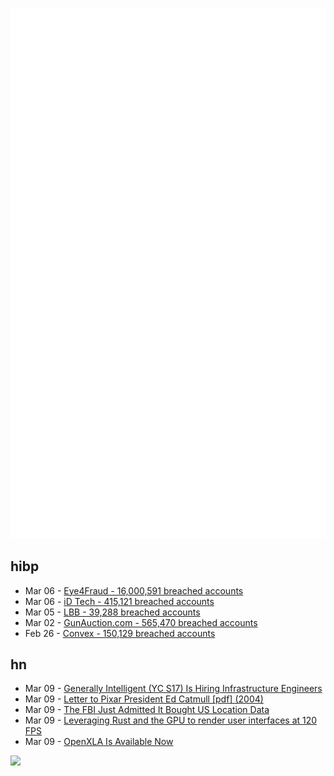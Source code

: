 ![Metrics](https://raw.githubusercontent.com/phixion/phixion/master/metrics.svg)

## hibp

<!--
for https://github.com/phixion/phixion/blob/main/.github/workflows/feeds.yml
-->
<!--START_SECTION:haveibeenpwnd-->
- Mar 06 - [Eye4Fraud - 16,000,591 breached accounts](https://haveibeenpwned.com/PwnedWebsites#Eye4Fraud)
- Mar 06 - [iD Tech - 415,121 breached accounts](https://haveibeenpwned.com/PwnedWebsites#iDTech)
- Mar 05 - [LBB - 39,288 breached accounts](https://haveibeenpwned.com/PwnedWebsites#LBB)
- Mar 02 - [GunAuction.com - 565,470 breached accounts](https://haveibeenpwned.com/PwnedWebsites#GunAuction)
- Feb 26 - [Convex - 150,129 breached accounts](https://haveibeenpwned.com/PwnedWebsites#Convex)
<!--END_SECTION:haveibeenpwnd-->

## hn

<!--
for https://github.com/phixion/phixion/blob/main/.github/workflows/feeds.yml
-->
<!--START_SECTION:hn-->
- Mar 09 - [Generally Intelligent (YC S17) Is Hiring Infrastructure Engineers](https://news.ycombinator.com/item?id=35080416)
- Mar 09 - [Letter to Pixar President Ed Catmull [pdf] (2004)](http://alvyray.com/Pixar/documents/edfromalvy_2004.pdf)
- Mar 09 - [The FBI Just Admitted It Bought US Location Data](https://www.wired.com/story/fbi-purchase-location-data-wray-senate/)
- Mar 09 - [Leveraging Rust and the GPU to render user interfaces at 120 FPS](https://zed.dev/blog/videogame)
- Mar 09 - [OpenXLA Is Available Now](https://opensource.googleblog.com/2023/03/openxla-is-ready-to-accelerate-and-simplify-ml-development.html)
<!--END_SECTION:hn-->

<!--
for https://yhype.me
-->
![](https://hit.yhype.me/github/profile?user_id=13013670)
